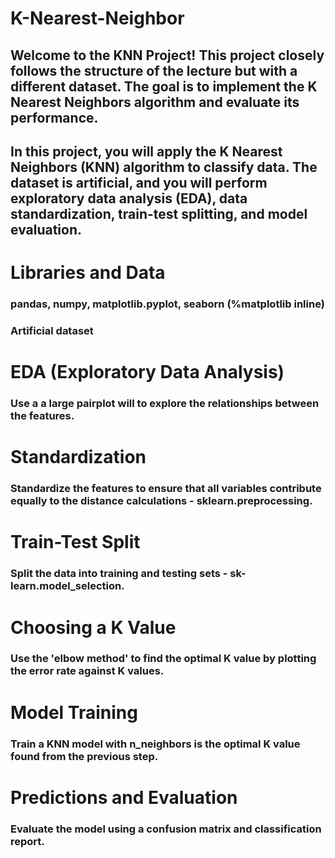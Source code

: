 # K-Nearest-Neighbor
## Welcome to the KNN Project! This project closely follows the structure of the lecture but with a different dataset. The goal is to implement the K Nearest Neighbors algorithm and evaluate its performance.
## In this project, you will apply the K Nearest Neighbors (KNN) algorithm to classify data. The dataset is artificial, and you will perform exploratory data analysis (EDA), data standardization, train-test splitting, and model evaluation.

# Libraries and Data
### pandas,  numpy, matplotlib.pyplot, seaborn (%matplotlib inline)
### Artificial dataset 

# EDA (Exploratory Data Analysis)
### Use a a large pairplot will to explore the relationships between the features.

# Standardization
### Standardize the features to ensure that all variables contribute equally to the distance calculations - sklearn.preprocessing.

# Train-Test Split
### Split the data into training and testing sets - sk-learn.model_selection.

# Choosing a K Value
### Use the 'elbow method' to find the optimal K value by plotting the error rate against K values.

# Model Training
### Train a KNN model with n_neighbors is the optimal K value found from the previous step.

# Predictions and Evaluation
### Evaluate the model using a confusion matrix and classification report.

